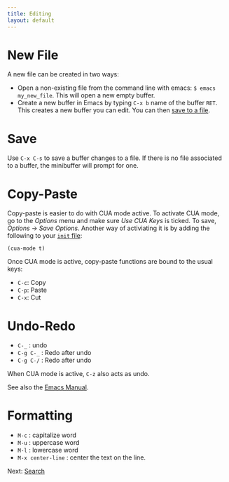 ```yaml
---
title: Editing
layout: default
---
```


# New File

A new file can be created in two ways:

- Open a non-existing file from the command line with emacs: `$ emacs my_new_file`.  This will open a new empty buffer.
- Create a new buffer in Emacs by typing `C-x b` name of the buffer `RET`.  This creates a new buffer you can edit.  You can then [save to a file](editing.html#save).

# Save

Use `C-x C-s` to save a buffer changes to a file.  If there is no file associated to a buffer, the minibuffer will prompt for one.

# Copy-Paste 

Copy-paste is easier to do with CUA mode active.  To activate CUA mode, go to the _Options_ menu and make sure _Use CUA Keys_ is ticked.  To save, _Options_ → _Save Options_.  Another way of activiating it is by adding the following to your [`init` file](init-file.html):

    (cua-mode t)

Once CUA mode is active, copy-paste functions are bound to the usual keys:

- `C-c`: Copy
- `C-p`: Paste
- `C-x`: Cut


# Undo-Redo

- `C-_` : undo
- `C-g C-_` : Redo after undo
- `C-g C-/` : Redo after undo

When CUA mode is active, `C-z` also acts as undo.

See also the [Emacs Manual](http://www.gnu.org/software/emacs/manual/html_node/emacs/Undo.html).

# Formatting

- `M-c` : capitalize word
- `M-u` : uppercase word
- `M-l` : lowercase word
- `M-x center-line` : center the text on the line.

Next: [Search](search.html)